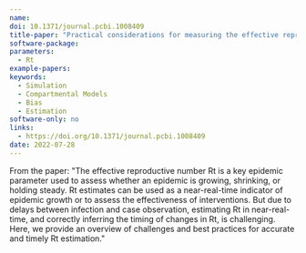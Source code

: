 ```yaml
---
name: 
doi: 10.1371/journal.pcbi.1008409
title-paper: "Practical considerations for measuring the effective reproductive number, Rt"
software-package:
parameters:
  - Rt
example-papers:  
keywords:
  - Simulation
  - Compartmental Models
  - Bias
  - Estimation
software-only: no
links:
  - https://doi.org/10.1371/journal.pcbi.1008409
date: 2022-07-28
---
```


From the paper: "The effective reproductive number Rt is a key epidemic parameter used to assess whether an epidemic is growing, shrinking, or holding steady. Rt estimates can be used as a near-real-time indicator of epidemic growth or to assess the effectiveness of interventions. But due to delays between infection and case observation, estimating Rt in near-real-time, and correctly inferring the timing of changes in Rt, is challenging. Here, we provide an overview of challenges and best practices for accurate and timely Rt estimation."
